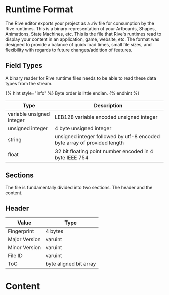 # Runtime Format

The Rive editor exports your project as a .riv file for consumption by the Rive runtimes. This is a binary representation of your Artboards, Shapes, Animations, State Machines, etc. This is the file that Rive's runtimes read to display your content in an application, game, website, etc. The format was designed to provide a balance of quick load times, small file sizes, and flexibility with regards to future changes/addition of features.

## Field Types
A binary reader for Rive runtime files needs to be able to read these data types from the stream.

{% hint style="info" %}
Byte order is little endian.
{% endhint %}

| Type | Description |
| --- | ----------- |
| variable unsigned integer | LEB128 variable encoded unsigned integer |
| unsigned integer | 4 byte unsigned integer |
| string | unsigned integer followed by utf-8 encoded byte array of provided length  |
| float | 32 bit floating point number encoded in 4 byte IEEE 754 |

## Sections
The file is fundamentally divided into two sections. The header and the content.

## Header

| Value | Type |
| --- | ----------- |
| Fingerprint | 4 bytes |
| Major Version | varuint |
| Minor Version | varuint |
| File ID | varuint |
| ToC | byte aligned bit array |

# Content

